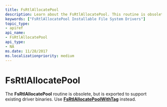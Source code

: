 ```yaml
---
title: FsRtlAllocatePool
description: Learn about the FsRtlAllocatePool. This routine is obsolete, but is exported to support existing driver binaries.
keywords: ["FsRtlAllocatePool Installable File System Drivers"]
topic_type:
- apiref
api_name:
- FsRtlAllocatePool
api_type:
- NA
ms.date: 11/28/2017
ms.localizationpriority: medium
---
```


# FsRtlAllocatePool





The **FsRtlAllocatePool** routine is obsolete, but is exported to support existing driver binaries. Use [**FsRtlAllocatePoolWithTag**](/windows-hardware/drivers/ddi/ntifs/nf-ntifs-fsrtlallocatepoolwithtag) instead.

 

